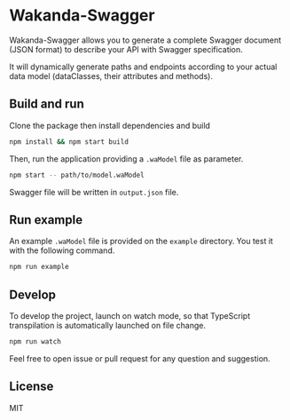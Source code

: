 # Wakanda-Swagger

Wakanda-Swagger allows you to generate a complete Swagger document (JSON
format) to describe your API with Swagger specification.

It will dynamically generate paths and endpoints according to your actual
data model (dataClasses, their attributes and methods).

## Build and run

Clone the package then install dependencies and build

```bash
npm install && npm start build
```

Then, run the application providing a `.waModel` file as parameter.

```bash
npm start -- path/to/model.waModel
```

Swagger file will be written in `output.json` file.

## Run example

An example `.waModel` file is provided on the `example` directory. You
test it with the following command.

```bash
npm run example
```

## Develop

To develop the project, launch on watch mode, so that TypeScript transpilation
is automatically launched on file change.

```bash
npm run watch
```

Feel free to open issue or pull request for any question and suggestion.

## License

MIT
